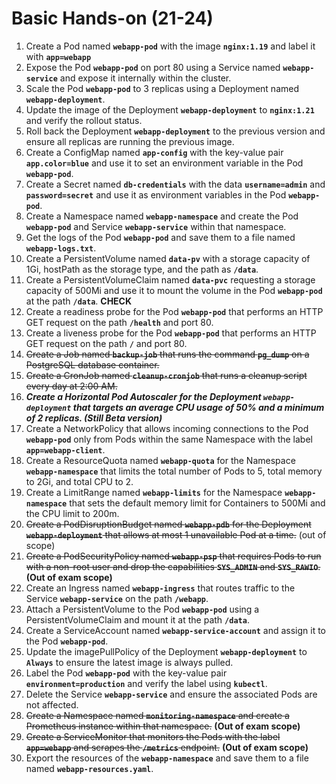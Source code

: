 # Basic Hands-on (21-24)

1. Create a Pod named **`webapp-pod`** with the image **`nginx:1.19`** and label it with **`app=webapp`**
2. Expose the Pod **`webapp-pod`** on port 80 using a Service named **`webapp-service`** and expose it internally within the cluster.
3. Scale the Pod **`webapp-pod`** to 3 replicas using a Deployment named **`webapp-deployment`**.
4. Update the image of the Deployment **`webapp-deployment`** to **`nginx:1.21`** and verify the rollout status.
5. Roll back the Deployment **`webapp-deployment`** to the previous version and ensure all replicas are running the previous image.
6. Create a ConfigMap named **`app-config`** with the key-value pair **`app.color=blue`** and use it to set an environment variable in the Pod **`webapp-pod`**.
7. Create a Secret named **`db-credentials`** with the data **`username=admin`** and **`password=secret`** and use it as environment variables in the Pod **`webapp-pod`**.
8. Create a Namespace named **`webapp-namespace`** and create the Pod **`webapp-pod`** and Service **`webapp-service`** within that namespace.
9. Get the logs of the Pod **`webapp-pod`** and save them to a file named **`webapp-logs.txt`**.
10. Create a PersistentVolume named **`data-pv`** with a storage capacity of 1Gi, hostPath as the storage type, and the path as **`/data`**.
11. Create a PersistentVolumeClaim named **`data-pvc`** requesting a storage capacity of 500Mi and use it to mount the volume in the Pod **`webapp-pod`** at the path **`/data`**.  **CHECK**
12. Create a readiness probe for the Pod **`webapp-pod`** that performs an HTTP GET request on the path **`/health`** and port 80.
13. Create a liveness probe for the Pod **`webapp-pod`** that performs an HTTP GET request on the path **`/`** and port 80.
14. ~~Create a Job named **`backup-job`** that runs the command **`pg_dump`** on a PostgreSQL database container.~~
15. ~~Create a CronJob named **`cleanup-cronjob`** that runs a cleanup script every day at 2:00 AM.~~
16. ***Create a Horizontal Pod Autoscaler for the Deployment `webapp-deployment` that targets an average CPU usage of 50% and a minimum of 2 replicas. (Still Beta version)***
17. Create a NetworkPolicy that allows incoming connections to the Pod **`webapp-pod`** only from Pods within the same Namespace with the label **`app=webapp-client`**.
18. Create a ResourceQuota named **`webapp-quota`** for the Namespace **`webapp-namespace`** that limits the total number of Pods to 5, total memory to 2Gi, and total CPU to 2.
19. Create a LimitRange named **`webapp-limits`** for the Namespace **`webapp-namespace`** that sets the default memory limit for Containers to 500Mi and the CPU limit to 200m.
20. ~~Create a PodDisruptionBudget named **`webapp-pdb`** for the Deployment **`webapp-deployment`** that allows at most 1 unavailable Pod at a time.~~ (out of scope)
21. ~~Create a PodSecurityPolicy named **`webapp-psp`** that requires Pods to run with a non-root user and drop the capabilities **`SYS_ADMIN`** and **`SYS_RAWIO`**.~~ **(Out of exam scope)**
22. Create an Ingress named **`webapp-ingress`** that routes traffic to the Service **`webapp-service`** on the path **`/webapp`**.
23. Attach a PersistentVolume to the Pod **`webapp-pod`** using a PersistentVolumeClaim and mount it at the path **`/data`**.
24. Create a ServiceAccount named **`webapp-service-account`** and assign it to the Pod **`webapp-pod`**.
25. Update the imagePullPolicy of the Deployment **`webapp-deployment`** to **`Always`** to ensure the latest image is always pulled.
26. Label the Pod **`webapp-pod`** with the key-value pair **`environment=production`** and verify the label using **`kubectl`**.
27. Delete the Service **`webapp-service`** and ensure the associated Pods are not affected.
28. ~~Create a Namespace named **`monitoring-namespace`** and create a Prometheus instance within that namespace.~~ **(Out of exam scope)**
29. ~~Create a ServiceMonitor that monitors the Pods with the label **`app=webapp`** and scrapes the **`/metrics`** endpoint.~~ **(Out of exam scope)**
30. Export the resources of the **`webapp-namespace`** and save them to a file named **`webapp-resources.yaml`**.
